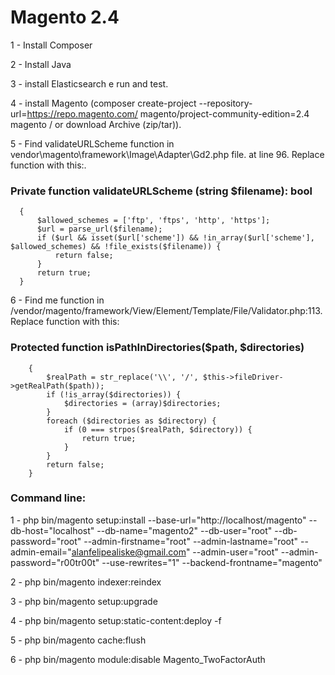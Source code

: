 # Magento 2.4

1 - Install Composer

2 - Install Java

3 - install Elasticsearch e run and test. 

4 - install Magento (composer create-project --repository-url=https://repo.magento.com/ magento/project-community-edition=2.4 magento / or download Archive (zip/tar)).

5 - Find validateURLScheme function in vendor\magento\framework\Image\Adapter\Gd2.php file. at line 96. Replace function with this:.


### Private function validateURLScheme (string $filename): bool
```
  {
      $allowed_schemes = ['ftp', 'ftps', 'http', 'https'];
      $url = parse_url($filename);
      if ($url && isset($url['scheme']) && !in_array($url['scheme'], $allowed_schemes) && !file_exists($filename)) {
          return false;
      }
      return true;
  }
```
  
6 - Find me function in /vendor/magento/framework/View/Element/Template/File/Validator.php:113. Replace function with this:


### Protected function isPathInDirectories($path, $directories)
```
    {
        $realPath = str_replace('\\', '/', $this->fileDriver->getRealPath($path));
        if (!is_array($directories)) {
            $directories = (array)$directories;
        }
        foreach ($directories as $directory) {
            if (0 === strpos($realPath, $directory)) {
                return true;
            }
        }
        return false;
    }
```

### Command line:

1 - php bin/magento setup:install --base-url="http://localhost/magento" --db-host="localhost" --db-name="magento2" --db-user="root" --db-password="root" --admin-firstname="root" --admin-lastname="root" --admin-email="alanfelipealiske@gmail.com" --admin-user="root" --admin-password="r00tr00t" --use-rewrites="1" --backend-frontname="magento"

2 - php bin/magento indexer:reindex

3 - php bin/magento setup:upgrade

4 - php bin/magento setup:static-content:deploy -f

5 - php bin/magento cache:flush

6 - php bin/magento module:disable Magento_TwoFactorAuth
